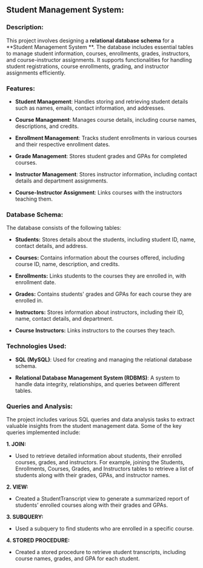 ## Student Management System:


### Description:

This project involves designing a **relational database schema** for a **Student Management System **. The database includes essential tables to manage student information, courses, enrollments, grades, instructors, and course-instructor assignments. It supports functionalities for handling student registrations, course enrollments, grading, and instructor assignments efficiently.


### Features:

- **Student Management**: Handles storing and retrieving student details such as names, emails, contact information, and addresses.
  
- **Course Management**: Manages course details, including course names, descriptions, and credits.

- **Enrollment Management**: Tracks student enrollments in various courses and their respective enrollment dates.

- **Grade Management**: Stores student grades and GPAs for completed courses.

- **Instructor Management**: Stores instructor information, including contact details and department assignments.

- **Course-Instructor Assignment**: Links courses with the instructors teaching them.


### Database Schema:

The database consists of the following tables:

- **Students:** Stores details about the students, including student ID, name, contact details, and address.
  
- **Courses:** Contains information about the courses offered, including course ID, name, description, and credits.
  
- **Enrollments:** Links students to the courses they are enrolled in, with enrollment date.

- **Grades:** Contains students' grades and GPAs for each course they are enrolled in.

- **Instructors:** Stores information about instructors, including their ID, name, contact details, and department.

- **Course Instructors:** Links instructors to the courses they teach.


### Technologies Used:

- **SQL (MySQL)**: Used for creating and managing the relational database schema.

- **Relational Database Management System (RDBMS)**: A system to handle data integrity, relationships, and queries between different tables.


### Queries and Analysis:

The project includes various SQL queries and data analysis tasks to extract valuable insights from the student management data. Some of the key queries implemented include:

**1. JOIN:**  
   - Used to retrieve detailed information about students, their enrolled courses, grades, and instructors. For example, joining the Students, Enrollments, Courses, Grades, and Instructors tables to retrieve a list of students along with their grades, GPAs, and instructor names.

    

**2. VIEW:**  
   - Created a StudentTranscript view to generate a summarized report of students’ enrolled courses along with their grades and GPAs.

   
**3. SUBQUERY:**  
   - Used a subquery to find students who are enrolled in a specific course.

   
**4. STORED PROCEDURE:**  
   - Created a stored procedure to retrieve student transcripts, including course names, grades, and GPA for each student.

